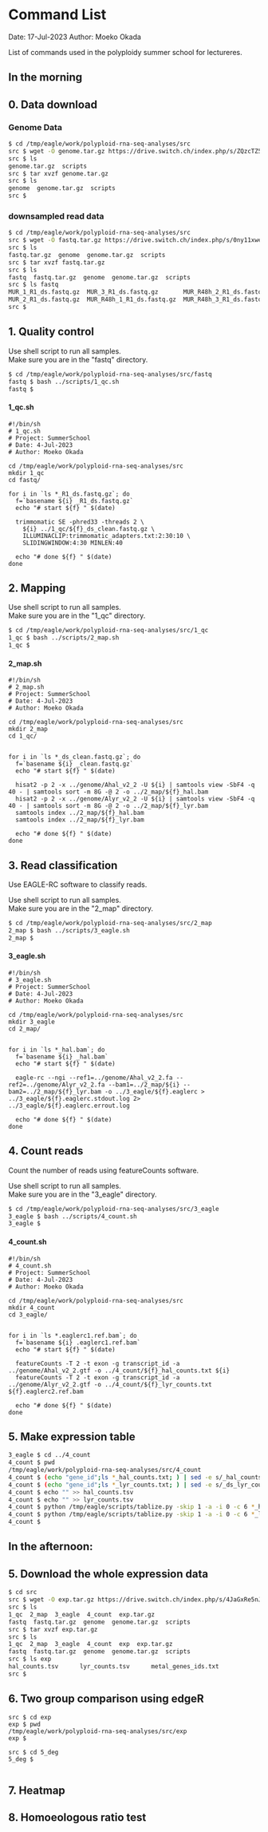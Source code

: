 # Command List

Date: 17-Jul-2023
Author: Moeko Okada

List of commands used in the polyploidy summer school for lectureres.  

## In the morning

## 0. Data download

### Genome Data

```bash
$ cd /tmp/eagle/work/polyploid-rna-seq-analyses/src
src $ wget -O genome.tar.gz https://drive.switch.ch/index.php/s/ZQzcTZ5lGJEcCbA/download
src $ ls
genome.tar.gz  scripts
src $ tar xvzf genome.tar.gz
src $ ls
genome  genome.tar.gz  scripts
src $
```

### downsampled read data

```bash
$ cd /tmp/eagle/work/polyploid-rna-seq-analyses/src
src $ wget -O fastq.tar.gz https://drive.switch.ch/index.php/s/0ny11xweoA5WhEX/download
src $ ls
fastq.tar.gz  genome  genome.tar.gz  scripts
src $ tar xvzf fastq.tar.gz 
src $ ls
fastq  fastq.tar.gz  genome  genome.tar.gz  scripts
src $ ls fastq
MUR_1_R1_ds.fastq.gz  MUR_3_R1_ds.fastq.gz       MUR_R48h_2_R1_ds.fastq.gz  trimmomatic_adapters.txt
MUR_2_R1_ds.fastq.gz  MUR_R48h_1_R1_ds.fastq.gz  MUR_R48h_3_R1_ds.fastq.gz
src $
```

## 1. Quality control

Use shell script to run all samples.  
Make sure you are in the "fastq" directory.

```bash
$ cd /tmp/eagle/work/polyploid-rna-seq-analyses/src/fastq
fastq $ bash ../scripts/1_qc.sh 
fastq $
```

#### 1_qc.sh

```shell
#!/bin/sh
# 1_qc.sh
# Project: SummerSchool
# Date: 4-Jul-2023
# Author: Moeko Okada

cd /tmp/eagle/work/polyploid-rna-seq-analyses/src
mkdir 1_qc
cd fastq/

for i in `ls *_R1_ds.fastq.gz`; do
  f=`basename ${i} _R1_ds.fastq.gz`
  echo "# start ${f} " $(date)

  trimmomatic SE -phred33 -threads 2 \
    ${i} ../1_qc/${f}_ds_clean.fastq.gz \
    ILLUMINACLIP:trimmomatic_adapters.txt:2:30:10 \
    SLIDINGWINDOW:4:30 MINLEN:40

  echo "# done ${f} " $(date)
done
```

## 2. Mapping

Use shell script to run all samples.  
Make sure you are in the "1_qc" directory.

```bash
$ cd /tmp/eagle/work/polyploid-rna-seq-analyses/src/1_qc
1_qc $ bash ../scripts/2_map.sh 
1_qc $
```

#### 2_map.sh

```shell
#!/bin/sh
# 2_map.sh
# Project: SummerSchool
# Date: 4-Jul-2023
# Author: Moeko Okada

cd /tmp/eagle/work/polyploid-rna-seq-analyses/src
mkdir 2_map
cd 1_qc/


for i in `ls *_ds_clean.fastq.gz`; do
  f=`basename ${i} _clean.fastq.gz`
  echo "# start ${f} " $(date)

  hisat2 -p 2 -x ../genome/Ahal_v2_2 -U ${i} | samtools view -SbF4 -q 40 - | samtools sort -m 8G -@ 2 -o ../2_map/${f}_hal.bam
  hisat2 -p 2 -x ../genome/Alyr_v2_2 -U ${i} | samtools view -SbF4 -q 40 - | samtools sort -m 8G -@ 2 -o ../2_map/${f}_lyr.bam
  samtools index ../2_map/${f}_hal.bam
  samtools index ../2_map/${f}_lyr.bam

  echo "# done ${f} " $(date)
done
```

## 3. Read classification

Use EAGLE-RC software to classify reads.

Use shell script to run all samples.  
Make sure you are in the "2_map" directory.

```bash
$ cd /tmp/eagle/work/polyploid-rna-seq-analyses/src/2_map
2_map $ bash ../scripts/3_eagle.sh 
2_map $
```

#### 3_eagle.sh

```shell
#!/bin/sh
# 3_eagle.sh
# Project: SummerSchool
# Date: 4-Jul-2023
# Author: Moeko Okada

cd /tmp/eagle/work/polyploid-rna-seq-analyses/src
mkdir 3_eagle
cd 2_map/


for i in `ls *_hal.bam`; do
  f=`basename ${i} _hal.bam`
  echo "# start ${f} " $(date)

  eagle-rc --ngi --ref1=../genome/Ahal_v2_2.fa --ref2=../genome/Alyr_v2_2.fa --bam1=../2_map/${i} --bam2=../2_map/${f}_lyr.bam -o ../3_eagle/${f}.eaglerc > ../3_eagle/${f}.eaglerc.stdout.log 2> ../3_eagle/${f}.eaglerc.errout.log

  echo "# done ${f} " $(date)
done
```

## 4. Count reads

Count the number of reads using featureCounts software.

Use shell script to run all samples.  
Make sure you are in the "3_eagle" directory.

```bash
$ cd /tmp/eagle/work/polyploid-rna-seq-analyses/src/3_eagle
3_eagle $ bash ../scripts/4_count.sh 
3_eagle $
```

#### 4_count.sh

```shell
#!/bin/sh
# 4_count.sh
# Project: SummerSchool
# Date: 4-Jul-2023
# Author: Moeko Okada

cd /tmp/eagle/work/polyploid-rna-seq-analyses/src
mkdir 4_count
cd 3_eagle/


for i in `ls *.eaglerc1.ref.bam`; do
  f=`basename ${i} .eaglerc1.ref.bam`
  echo "# start ${f} " $(date)

  featureCounts -T 2 -t exon -g transcript_id -a ../genome/Ahal_v2_2.gtf -o ../4_count/${f}_hal_counts.txt ${i}
  featureCounts -T 2 -t exon -g transcript_id -a ../genome/Alyr_v2_2.gtf -o ../4_count/${f}_lyr_counts.txt ${f}.eaglerc2.ref.bam

  echo "# done ${f} " $(date)
done
```

## 5. Make expression table

```bash
3_eagle $ cd ../4_count
4_count $ pwd
/tmp/eagle/work/polyploid-rna-seq-analyses/src/4_count
4_count $ (echo "gene_id";ls *_hal_counts.txt; ) | sed -e s/_hal_counts.txt//g | tr '\n' '_hal\t' | sed 's/\s*$//' > hal_counts.tsv
4_count $ (echo "gene_id";ls *_lyr_counts.txt; ) | sed -e s/_ds_lyr_counts.txt//g | tr '\n' '_lyr\t' | sed 's/\s*$//' > lyr_counts.tsv
4_count $ echo "" >> hal_counts.tsv
4_count $ echo "" >> lyr_counts.tsv
4_count $ python /tmp/eagle/scripts/tablize.py -skip 1 -a -i 0 -c 6 *_hal_counts.txt >> hal_counts.tsv
4_count $ python /tmp/eagle/scripts/tablize.py -skip 1 -a -i 0 -c 6 *_lyr_counts.txt >> lyr_counts.tsv
4_count $ 
```

## In the afternoon:

## 5. Download the whole expression data

```bash
$ cd src
src $ wget -O exp.tar.gz https://drive.switch.ch/index.php/s/4JaGxRe5nJvJ8WX/download
src $ ls
1_qc  2_map  3_eagle  4_count  exp.tar.gz
fastq  fastq.tar.gz  genome  genome.tar.gz  scripts
src $ tar xvzf exp.tar.gz
src $ ls
1_qc  2_map  3_eagle  4_count  exp  exp.tar.gz
fastq  fastq.tar.gz  genome  genome.tar.gz  scripts
src $ ls exp
hal_counts.tsv      lyr_counts.tsv      metal_genes_ids.txt
src $
```

## 6. Two group comparison using edgeR

```
src $ cd exp
exp $ pwd
/tmp/eagle/work/polyploid-rna-seq-analyses/src/exp
exp $ 

src $ cd 5_deg
5_deg $


```
## 7. Heatmap


## 8. Homoeologous ratio test